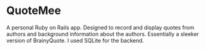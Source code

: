 # QuoteMee

A personal Ruby on Rails app. Designed to record and display quotes from authors and background information about the authors. Essentially a sleeker version of BrainyQuote. I used SQLite for the backend.
